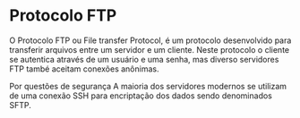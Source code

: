 # Protocolo FTP
O Protocolo FTP ou File transfer Protocol,  é um protocolo desenvolvido para transferir arquivos entre um servidor e um cliente. Neste protocolo o cliente se autentica através de um usuário e uma senha, mas diverso servidores FTP també aceitam conexões anônimas.

Por questões de segurança A maioria dos servidores modernos se utilizam de uma conexão SSH para encriptação dos dados sendo denominados SFTP.

